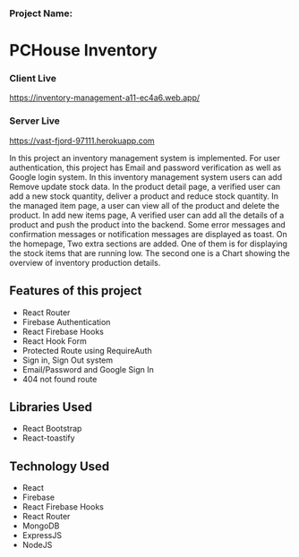 ### Project Name:
# PCHouse Inventory

### Client Live 
https://inventory-management-a11-ec4a6.web.app/

### Server Live
https://vast-fjord-97111.herokuapp.com


In this project an inventory management system is implemented. For user authentication, this project has Email and password verification as well as Google login system.  In this inventory management system users can add Remove update stock data. In the product detail page,  a verified user can add a new stock quantity,  deliver a product and reduce stock quantity. In the managed item page, a user can view all of the product and delete the product. In add new  items page, A verified user can add all the details of a product and push the product into the backend. Some error messages and confirmation messages or notification messages are displayed as toast. 
On the homepage,  Two extra sections are   added. One of them is for displaying the stock items that are running low. The second one is a Chart showing the overview of inventory production details.


## Features of this project
* React Router
* Firebase Authentication
* React Firebase Hooks
* React Hook Form
* Protected Route using RequireAuth
* Sign in, Sign Out system
* Email/Password and Google Sign In
* 404 not found route

## Libraries Used
* React Bootstrap
* React-toastify

## Technology Used
* React
* Firebase
* React Firebase Hooks
* React Router
* MongoDB
* ExpressJS
* NodeJS